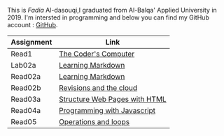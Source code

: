 

This is *Fadia* Al-dasouqi,I graduated from Al-Balqa' Applied University in 2019. 
I'm intersted in programming and below you can find my GitHub account :
[GitHub](https://github.com/Al-dasouqi).


Assignment        |      Link                                     |
------------------| ----------------------------------------------|
Read1             | [The Coder's Computer](read1.md)              |
Lab02a            | [Learning Markdown](lab02a.md)                |
Read02a           | [Learning Markdown](read02a.md)               |
Read02b           | [Revisions and the cloud](read02b.md)         |
Read03a           | [Structure Web Pages with HTML](read03a.md)   |
Read04a           | [Programming with Javascript](read04a.md)     |
Read05            | [Operations and loops](read05.md)             |



